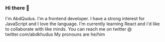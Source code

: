 ### Hi there 👋
I'm AbdQudus. I'm a frontend developer.
I have a strong interest for JavaScript and I love the language.
I'm currently learning React and i'd like to collaborate with like minds.
You can reach me on twitter @ twitter.com/abdkhudus
My pronouns are he/him
<!--
**abdqudus/abdqudus** is a ✨ _special_ ✨ repository because its `README.md` (this file) appears on your GitHub profile.

Here are some ideas to get you started:

- 🔭 I’m currently working on ...
- 🌱 I’m currently learning ...
- 👯 I’m looking to collaborate on ...
- 🤔 I’m looking for help with ...
- 💬 Ask me about ...
- 📫 How to reach me: ...
- 😄 Pronouns: ...
- ⚡ Fun fact: ...
-->
